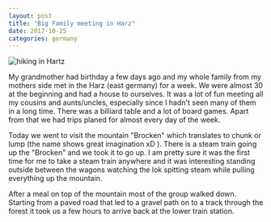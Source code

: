 ```yaml
---
layout: post
title: "Big Family meeting in Harz"
date: 2017-10-25
categories: germany
---
```

<div class="col-md-4 col-sm-6 col-xs-12">
    <img class="image-blog" src="/blog/17_10_25_Family_trip_Harz/IMG-20171025-WA0008.jpg" alt="hiking in Hartz" />
</div>

My grandmother had birthday a few days ago and my whole family from my mothers side met in the Harz (east germany) for a week. We were almost 30 at the beginning and had a house to ourselves. It was a lot of fun meeting all my cousins and aunts/uncles, especially since I hadn't seen many of them in a long time. There was a billiard table and a lot of board games. Apart from that we had trips planed for almost every day of the week.

Today we went to visit the mountain "Brocken" which translates to chunk or lump (the name shows great imagination xD ). There is a steam train going up the "Brocken" and we took it to go up. I am pretty sure it was the first time for me to take a steam train anywhere and it was interesting standing outside between the wagons watching the lok spitting steam while pulling everything up the mountain.

After a meal on top of the mountain most of the group walked down. Starting from a paved road that led to a gravel path on to a track through the forest it took us a few hours to arrive back at the lower train station.
